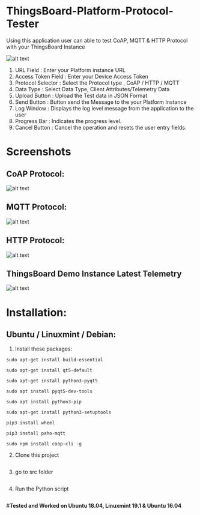 # ThingsBoard-Platform-Protocol-Tester
Using this application user can able to test CoAP, MQTT & HTTP Protocol with your ThingsBoard Instance

![alt text](https://github.com/shiyazt/ThingsBoard-Platform-Protocol-Tester/blob/master/images/MainWindow_Help.png)

1) URL Field : Enter your Platform instance URL
2) Access Token Field :  Enter your Device Access Token
3) Protocol Selector : Select the Protocol type , CoAP / HTTP / MQTT
4) Data Type : Select Data Type, Client Attributes/Telemetry Data
5) Upload Button : Upload the Test data in JSON Format
6) Send Button :  Button send the Message to the your Platform Instance
7) Log Window :  Displays the log level message from the application to the user
8) Progress Bar :  Indicates the progress level.
9) Cancel Button : Cancel the operation and resets the user entry fields.

Screenshots
===========

CoAP Protocol:
-------------
![alt text](https://github.com/shiyazt/ThingsBoard-Platform-Protocol-Tester/blob/master/images/CoAP_Protocol.png)

MQTT Protocol:
-------------
![alt text](https://github.com/shiyazt/ThingsBoard-Platform-Protocol-Tester/blob/master/images/MQTT_Protocol.png)

HTTP Protocol:
-------------
![alt text](https://github.com/shiyazt/ThingsBoard-Platform-Protocol-Tester/blob/master/images/HTTP_Protocol.png)

ThingsBoard Demo Instance Latest Telemetry
------------------------------------------
![alt text](https://github.com/shiyazt/ThingsBoard-Platform-Protocol-Tester/blob/master/images/TB%20Data.png)

Installation:
============

Ubuntu / Linuxmint / Debian:
-----------------------------
1) Install these packages:
```
sudo apt-get install build-essential

sudo apt-get install qt5-default

sudo apt-get install python3-pyqt5

sudo apt install pyqt5-dev-tools

sudo apt install python3-pip

sudo apt-get install python3-setuptools

pip3 install wheel

pip3 install paho-mqtt

sudo npm install coap-cli -g
```
2) Clone this project 
  ```git clone https://github.com/shiyazt/ThingsBoard-Platform-Protocol-Tester.git
  ```
3) go to src folder
  ``` cd src
  ```
 4) Run the Python script
  ```python3 tester.py
  ```

#**Tested and Worked on Ubuntu 18.04, Linuxmint 19.1 & Ubuntu 16.04**
